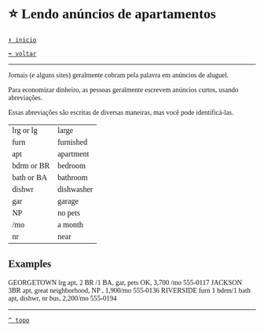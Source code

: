 <font face="Calibri">

# ⭐ Lendo anúncios de apartamentos

[`⬆️ inicio`](../../EF%20Route.md)

[`⬅️ voltar`](../Iniciante%202.md)

---

Jornais (e alguns sites) geralmente cobram pela palavra em anúncios de aluguel.

Para economizar dinheiro, as pessoas geralmente escrevem anúncios curtos, usando abreviações.

Essas abreviações são escritas de diversas maneiras, mas você pode identificá-las.

|||
|:-|:-|
| lrg or lg | large |
| furn | furnished |
| apt | apartment |
| bdrm or BR | bedroom |
| bath or BA | bathroom |
| dishwr | dishwasher |
| gar | garage |
| NP | no pets |
| /mo | a month |
| nr | near |

## Examples

GEORGETOWN lrg apt, 2 BR /1 BA, gar, pets OK, 3,700 /mo 555-0117
JACKSON 3BR apt, great neighborhood, NP , 1,900/mo 555-0136
RIVERSIDE furn 1 bdrm/1 bath apt, dishwr, nr bus, 2,200/mo 555-0194

---

[`^ topo`](#-Lendo-anuncios-de-apartamentos)
</font>
